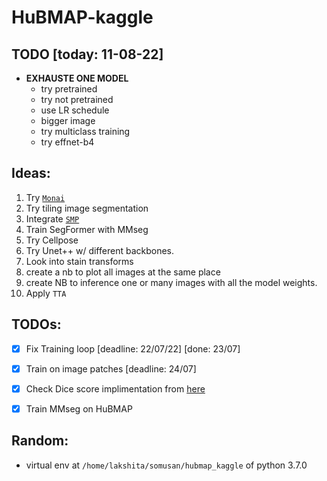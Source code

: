 # HuBMAP-kaggle

## TODO [today: 11-08-22]
- **EXHAUSTE ONE MODEL**
  - try pretrained
  - try not pretrained
  - use LR schedule
  - bigger image
  - try multiclass training
  - try effnet-b4

## Ideas:
1. Try [`Monai`](https://github.com/Project-MONAI/MONAI)
2. Try tiling image segmentation
3. Integrate [`SMP`](https://segmentation-modelspytorch.readthedocs.io/en/latest/)
4. Train SegFormer with MMseg
5. Try Cellpose
6. Try Unet++ w/ different backbones.
7. Look into stain transforms
8. create a nb to plot all images at the same place
9. create NB to inference one or many images with all the model weights.
10. Apply `TTA`


## TODOs:
- [X] Fix Training loop [deadline: 22/07/22] [done: 23/07]
- [x] Train on image patches [deadline: 24/07]
- [x] Check Dice score implimentation from [here](https://www.kaggle.com/code/p4rallax/hubmap-hpa-pytorch-baseline-w-tiles-stratifiedkf)
- [x] Train MMseg on HuBMAP


## Random:
- virtual env at `/home/lakshita/somusan/hubmap_kaggle` of python 3.7.0
